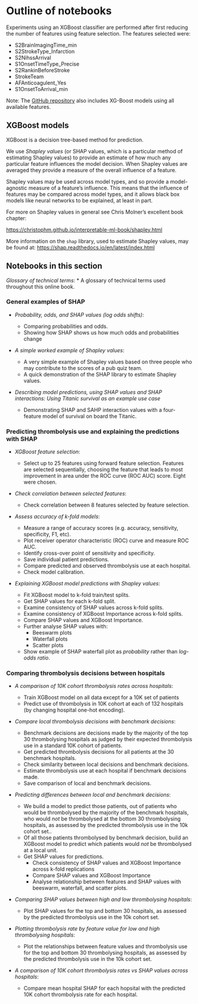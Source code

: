 # Outline of notebooks

Experiments using an XGBoost classifier are performed after first reducing the number of features using feature selection. The features selected were:

* S2BrainImagingTime_min
* S2StrokeType_Infarction
* S2NihssArrival
* S1OnsetTimeType_Precise
* S2RankinBeforeStroke
* StrokeTeam
* AFAnticoagulent_Yes
* S1OnsetToArrival_min

Note: The [GitHub repository](https://github.com/samuel-book/samuel_shap_paper_1) also includes XG-Boost models using all available features.

## XGBoost models

XGBoost is a decision tree-based method for prediction.

We use *Shapley values* (or SHAP values, which is a particular method of estimating Shapley values) to provide an estimate of how much any particular feature influences the model decision. When Shapley values are averaged they provide a measure of the overall influence of a feature.

Shapley values may be used across model types, and so provide a model-agnostic measure of a feature’s influence. This means that the influence of features may be compared across model types, and it allows black box models like neural networks to be explained, at least in part.

For more on Shapley values in general see Chris Molner’s excellent book chapter:

https://christophm.github.io/interpretable-ml-book/shapley.html

More information on the `shap` library, used to estimate Shapley values, may be found at: https://shap.readthedocs.io/en/latest/index.html

## Notebooks in this section

*Glossary of technical terms*:
    * A glossary of technical terms used throughout this online book.

### General examples of SHAP

* *Probability, odds, and SHAP values (log odds shifts)*:
    * Comparing probabilities and odds.
    * Showing how SHAP shows us how much odds and probabilities change

* *A simple worked example of Shapley values*:
    * A very simple example of Shapley values based on three people who may contribute to the scores of a pub quiz team.
    * A quick demonstration of the SHAP library to estimate Shapley values.
    
* *Describing model predictions, using SHAP values and SHAP interactions: Using Titanic survival as an example use case*
	* Demonstrating SHAP and SAHP interaction values with a four-feature model of survival on board the Titanic.

### Predicting thrombolysis use and explaining the predictions with SHAP

* *XGBoost feature selection*:
    * Select up to 25 features using forward feature selection. Features are selected sequentially, choosing the feature that leads to most improvement in area under the ROC curve (ROC AUC) score. Eight were chosen.

* *Check correlation between selected features*:
    * Check correlation between 8 features selected by feature selection.
    
* *Assess accuracy of k-fold models*:
    * Measure a range of accuracy scores (e.g. accuracy, sensitivity, specificity, F1, etc).
    * Plot receiver operator characteristic (ROC) curve and measure ROC AUC.
    * Identify cross-over point of sensitivity and specificity.
    * Save individual patient predictions.
    * Compare predicted and observed thrombolysis use at each hospital.
    * Check model calibration.
    
* *Explaining XGBoost model predictions with Shapley values*:
    * Fit XGBoost model to k-fold train/test splits.
    * Get SHAP values for each k-fold split.
    * Examine consistency of SHAP values across k-fold splits.
    * Examine consistency of XGBoost Importance across k-fold splits.
    * Compare SHAP values and XGBoost Importance.
    * Further analyse SHAP values with:
        * Beeswarm plots
        * Waterfall plots
        * Scatter plots
    * Show example of SHAP waterfall plot as *probability* rather than *log-odds ratio*.
    
### Comparing thrombolysis decisions between hospitals
  
* *A comparison of 10K cohort thrombolysis rates across hospitals*:
    * Train XGBoost model on all data except for a 10K set of patients
    * Predict use of thrombolysis in 10K cohort at each of 132 hospitals (by changing hospital one-hot encoding).

* *Compare local thrombolysis decisions with benchmark decisions*:
    * Benchmark decisions are decisions made by the majority of the top 30 thrombolysing hospitals as judged by their expected thrombolysis use in a standard 10K cohort of patients.
    * Get predicted thrombolysis decisions for all patients at the 30 benchmark hospitals.
    * Check similarity between local decisions and benchmark decisions.
    * Estimate thrombolysis use at each hospital if benchmark decisions made.
    * Save comparison of local and benchmark decisions.
    
* *Predicting differences between local and benchmark decisions*:
    * We build a model to predict those patients, out of patients who would be thrombolysed by the majority of the benchmark hospitals, who would *not* be thrombolysed at the bottom 30 thrombolysing hospitals, as assessed by the predicted thrombolysis use in the 10k cohort set.. 
    * Of all those patients thrombolysed by benchmark decision, build an XGBoost model to predict which patients would *not* be thrombolysed at a local unit.
    * Get SHAP values for predictions.
        * Check consistency of SHAP values and XGBoost Importance across k-fold replications
        * Compare SHAP values and XGBoost Importance
        * Analyse relationship between features and SHAP values with beeswarm, waterfall, and scatter plots.
        
* *Comparing SHAP values between high and low thrombolysing hospitals*:
    * Plot SHAP values for the top and bottom 30 hospitals, as assessed by the predicted thrombolysis use in the 10k cohort set.
    
* *Plotting thrombolysis rate by feature value for low and high thrombolysing hospitals*:
    * Plot the relationships between feature values and thrombolysis use for the top and bottom 30 thrombolysing hospitals, as assessed by the predicted thrombolysis use in the 10k cohort set.
    
* *A comparison of 10K cohort thrombolysis rates vs SHAP values across hospitals*:
    * Compare mean hospital SHAP for each hopsital with the predicted 10K cohort thrombolysis rate for each hospital.

 
     
        
